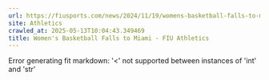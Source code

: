 ```yaml
---
url: https://fiusports.com/news/2024/11/19/womens-basketball-falls-to-miami.aspx
site: Athletics
crawled_at: 2025-05-13T10:04:43.349469
title: Women's Basketball Falls to Miami - FIU Athletics
---
```


Error generating fit markdown: '<' not supported between instances of 'int' and 'str'
